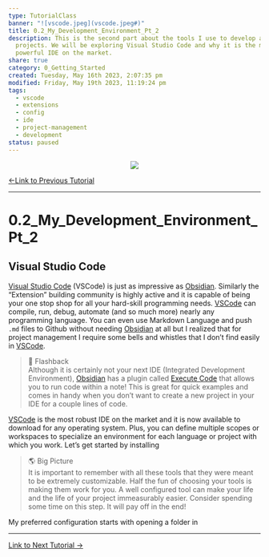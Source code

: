 ```yaml
---  
type: TutorialClass  
banner: "![vscode.jpeg](vscode.jpeg#)"  
title: 0.2_My_Development_Environment_Pt_2  
description: This is the second part about the tools I use to develop and manage  
  projects. We will be exploring Visual Studio Code and why it is the most  
  powerful IDE on the market.  
share: true  
category: 0_Getting_Started  
created: Tuesday, May 16th 2023, 2:07:35 pm  
modified: Friday, May 19th 2023, 11:19:24 pm  
tags:  
  - vscode  
  - extensions  
  - config  
  - ide  
  - project-management  
  - development  
status: paused  
---  
```

  
  
<p align="center">  
  <img src="../assets/img/vscode.jpeg">  
</p>  
  
[←Link to Previous Tutorial](./0.1_My_Development_Environment_Pt_1.md#)  
  
---  
  
# 0.2_My_Development_Environment_Pt_2  
  
## Visual Studio Code  
  
[Visual Studio Code](https://code.visualstudio.com/) (VSCode) is just as impressive as [Obsidian](https://obsidian.md/). Similarly the “Extension” building community is highly active and it is capable of being your one stop shop for all your hard-skill programming needs. [VSCode](https://code.visualstudio.com/) can compile, run, debug, automate (and so much more) nearly any programming language. You can even use Markdown Language and push `.md` files to Github without needing [Obsidian](https://obsidian.md/) at all but I realized that for project management I require some bells and whistles that I don’t find easily in [VSCode](https://code.visualstudio.com/).    
  
> 🔦 Flashback    
> Although it is certainly not your next IDE (Integrated Development Environment), [Obsidian](https://obsidian.md/) has a plugin called [Execute Code](https://github.com/twibiral/obsidian-execute-code) that allows you to run code within a note! This is great for quick examples and comes in handy when you don’t want to create a new project in your IDE for a couple lines of code.  
  
[VSCode](https://code.visualstudio.com/) is the most robust IDE on the market and it is now available to download for any operating system. Plus, you can define multiple scopes or workspaces to specialize an environment for each language or project with which you work. Let’s get started by installing  
  
> 🌎 Big Picture    
>It is important to remember with all these tools that they were meant to be extremely customizable. Half the fun of choosing your tools is making them work for you. A well configured tool can make your life and the life of your project immeasurably easier. Consider spending some time on this step. It will pay off in the end!  
  
My preferred configuration starts with opening a folder in  
  
---  
  
[ Link to Next Tutorial →](./0.3_My_Development_Environment_Pt_3.md#)  
